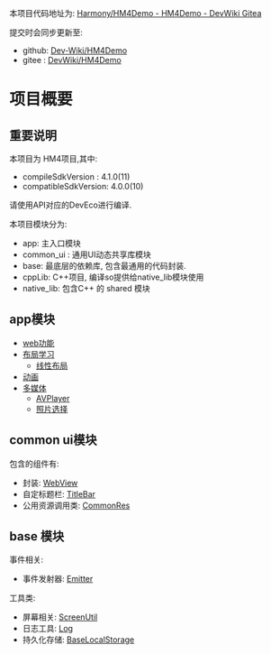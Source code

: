 本项目代码地址为: [Harmony/HM4Demo - HM4Demo - DevWiki Gitea](https://git.devwiki.net/Harmony/HM4Demo)

提交时会同步更新至:
- github: [Dev-Wiki/HM4Demo](https://github.com/Dev-Wiki/HM4Demo)
- gitee : [DevWiki/HM4Demo](https://gitee.com/devwiki/HM4Demo)

# 项目概要

## 重要说明

本项目为 HM4项目,其中:
- compileSdkVersion : 4.1.0(11)
- compatibleSdkVersion: 4.0.0(10)

请使用API对应的DevEco进行编译.

本项目模块分为:
- app: 主入口模块
- common_ui : 通用UI动态共享库模块
- base: 最底层的依赖库, 包含最通用的代码封装.
- cppLib: C++项目, 编译so提供给native_lib模块使用
- native_lib: 包含C++ 的 shared 模块


## app模块

- [web功能](app/src/main/ets/pages/web)
- [布局学习](app/src/main/ets/pages/layout)
  - [线性布局](app/src/main/ets/pages/layout/LinearLayoutPage.ets)
- [动画](app/src/main/ets/pages/animation)
- [多媒体](app/src/main/ets/pages/media)
  - [AVPlayer](app/src/main/ets/pages/media/AVPlayerPage.ets)
  - [照片选择](app/src/main/ets/pages/media/PhotoPage.ets)

## common ui模块

包含的组件有:

- 封装: [WebView](common_ui/src/main/ets/component/web/WebView.ets)
- 自定标题栏: [TitleBar](common_ui/src/main/ets/component/TitleBar.ets)
- 公用资源调用类: [CommonRes](common_ui/src/main/ets/utils/CommonRes.ets)



## base 模块

事件相关:
- 事件发射器: [Emitter](base/src/main/ets/event/Emitter.ets)

工具类:
- 屏幕相关: [ScreenUtil](base/src/main/ets/utils/ScreenUtil.ets)
- 日志工具: [Log](base/src/main/ets/utils/Log.ets)
- 持久化存储: [BaseLocalStorage](base/src/main/ets/utils/BaseLocalStorage.ets)